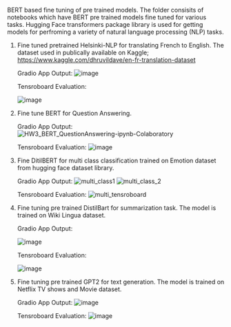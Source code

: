 BERT based fine tuning of pre trained models. The folder consisits of notebooks which have BERT pre trained models fine tuned for various tasks. Hugging Face transformers package library is used for getting models for perfroming a variety of natural language processing (NLP) tasks.

1. Fine tuned pretrained Helsinki-NLP for translating French to English. The dataset used in publically available on Kaggle; https://www.kaggle.com/dhruvildave/en-fr-translation-dataset 

   Gradio App Output:
   ![image](https://user-images.githubusercontent.com/10840984/139185996-b6bc138b-35ac-4f0a-a0f5-8d1ed7c25f65.png)
   
   Tensroboard Evaluation:

   ![image](https://user-images.githubusercontent.com/10840984/139514234-197a9faa-45d0-4d64-bdea-e5969027d364.png)

2. Fine tune BERT for Question Answering.

   Gradio App Output:
   ![HW3_BERT_QuestionAnswering-ipynb-Colaboratory](https://user-images.githubusercontent.com/10840984/138616511-3c800efe-a1a7-4c81-8381-1ed0d1a21c56.png)
   
   Tensroboard Evaluation:
   ![image](https://user-images.githubusercontent.com/10840984/139514258-c8710f69-9420-4315-a81e-b1e029ab257a.png)



3. Fine DitilBERT for multi class classification trained on Emotion dataset from hugging face dataset library.  

     Gradio App Output:
    ![multi_class1](https://user-images.githubusercontent.com/10840984/139509463-9fbd77c5-58bf-4877-bdf7-82b744c6f1c8.PNG)
    ![multi_class_2](https://user-images.githubusercontent.com/10840984/139509469-34128dec-db03-4151-a795-f3ab0c96a14d.PNG)

   Tensroboard Evaluation:
    ![multi_tensroboard](https://user-images.githubusercontent.com/10840984/139509475-28c0aeb7-9bb4-4067-a2fa-08c812471cd9.png)


4. Fine tuning pre trained DistilBart for summarization task. The model is trained on Wiki Lingua dataset.

   Gradio App Output:
   
   ![image](https://user-images.githubusercontent.com/10840984/139514215-47fa3d12-fb0a-4c25-b582-4d255935484e.png)


   Tensroboard Evaluation:
   
   ![image](https://user-images.githubusercontent.com/10840984/139514137-ba07e59f-3dde-4b33-8890-1de68d1c5f22.png)



5. Fine tuning pre trained GPT2 for text generation. The model is trained on Netflix TV shows and Movie dataset.

   Gradio App Output:
   ![image](https://user-images.githubusercontent.com/10840984/139509321-dc7385f9-e2f3-44b8-8303-b00753e1894a.png)

   Tensroboard Evaluation:
   ![image](https://user-images.githubusercontent.com/10840984/139514254-f1892926-9239-42b6-8322-87f0ed1655df.png)
